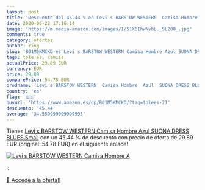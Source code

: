 ```yaml
---
layout: post
title: 'Descuento del 45.44 % en Levi s BARSTOW WESTERN  Camisa Hombre  A'
date: 2020-06-22 17:16:14
image: 'https://m.media-amazon.com/images/I/51X6IhwNvbL._SL200_.jpg'
comments: true
category: ofertas
author: ring
slug: 'B01M5KMCKD-es Levi s BARSTOW WESTERN Camisa Hombre Azul SUONA DRESS...'
tags: tole.es, camisa
actualPrice: 29.89 EUR
currency: EUR
price: 29.89
comparePrice: 54.78 EUR
prodname: 'Levi s BARSTOW WESTERN  Camisa Hombre  Azul  SUONA DRESS BLUES   Small'
country: 'es'
flag: '🇪🇸'
buyurl: 'https://www.amazon.es/dp/B01M5KMCKD/?tag=tolees-21'
descuento: '45.44'
average: '34.559999999999995'
---
```


Tienes [Levi s BARSTOW WESTERN  Camisa Hombre  Azul  SUONA DRESS BLUES   Small](https://www.amazon.es/dp/B01M5KMCKD/?tag=tolees-21) con un 45.44 % de descuento con precio de oferta de 29.89 EUR (original: 54.78 EUR) en el siguiente enlace!

[![Levi s BARSTOW WESTERN  Camisa Hombre  A](https://m.media-amazon.com/images/I/51X6IhwNvbL._SL200_.jpg)](https://www.amazon.es/dp/B01M5KMCKD/?tag=tolees-21)

ℹ️:


[🛒 Accede a la oferta!!](https://www.amazon.es/dp/B01M5KMCKD/?tag=tolees-21)
